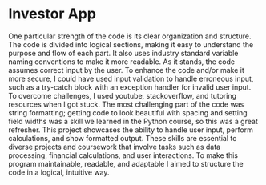 # Investor App

One particular strength of the code is its clear organization and structure. The code is divided into logical sections, making it easy to understand the purpose and flow of each part. It also uses industry standard variable naming conventions to make it more readable. As it stands, the code assumes correct input by the user. To enhance the code and/or make it more secure, I could have used input validation to handle erroneous input, such as a try-catch block with an exception handler for invalid user input. To overcome challenges, I used youtube, stackoverflow, and tutoring resources when I got stuck. The most challenging part of the code was string formatting; getting code to look beautiful with spacing and setting field widths was a skill we learned in the Python course, so this was a great refresher. This project showcases the ability to handle user input, perform calculations, and show formatted output. These skills are essential to diverse projects and coursework that involve tasks such as data processing, financial calculations, and user interactions. To make this program maintainable, readable, and adaptable I aimed to structure the code in a logical, intuitive way. 
